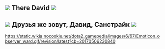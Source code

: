 ## ![](https://static.wikia.nocookie.net/dota2_gamepedia/images/1/16/Emoticon_Ranked_Top1.png/revision/latest?cb=20190130004827) There David ![](https://static.wikia.nocookie.net/dota2_gamepedia/images/1/16/Emoticon_Ranked_Top1.png/revision/latest?cb=20190130004827)
## ![](https://static.wikia.nocookie.net/dota2_gamepedia/images/6/67/Emoticon_observer_ward.gif/revision/latest?cb=20170506230840) Друзья же зовут, Давид, Санстрайк ![](https://static.wikia.nocookie.net/dota2_gamepedia/images/6/67/Emoticon_observer_ward.gif/revision/latest?cb=20170506230840)
https://static.wikia.nocookie.net/dota2_gamepedia/images/6/67/Emoticon_observer_ward.gif/revision/latest?cb=20170506230840
<!--
**cobblepd/cobblepd** is a ✨ _special_ ✨ repository because its `README.md` (this file) appears on your GitHub profile.

Here are some ideas to get you started:

- 🔭 I’m currently working on ...
- 🌱 I’m currently learning ...
- 👯 I’m looking to collaborate on ...
- 🤔 I’m looking for help with ...
- 💬 Ask me about ...
- 📫 How to reach me: ...
- 😄 Pronouns: ...
- ⚡ Fun fact: ...
-->
